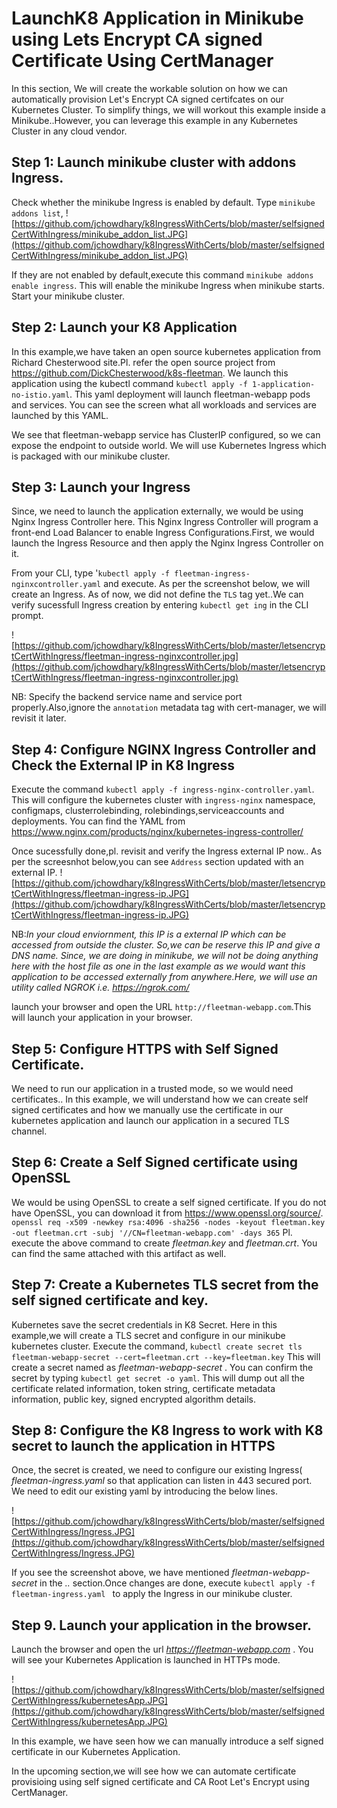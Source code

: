 # LaunchK8 Application in Minikube using Lets Encrypt CA signed Certificate Using CertManager 
In this section, We will create the workable solution on how we can automatically provision Let's Encrypt CA signed certifcates on our Kubernetes Cluster. To simplify things, we will workout this example inside a Minikube..However, you can leverage this example in any Kubernetes Cluster in any cloud vendor.

## Step 1: Launch minikube cluster with addons Ingress.
Check whether the minikube Ingress is enabled by default. Type `minikube addons list`, 
![https://github.com/jchowdhary/k8IngressWithCerts/blob/master/selfsignedCertWithIngress/minikube_addon_list.JPG](https://github.com/jchowdhary/k8IngressWithCerts/blob/master/selfsignedCertWithIngress/minikube_addon_list.JPG)

If they are not enabled by default,execute this command `minikube addons enable ingress`. This will enable the minikube Ingress when minikube starts.
Start your minikube cluster.

## Step 2: Launch your K8 Application
In this example,we have taken an open source kubernetes application from Richard Chesterwood site.Pl. refer the open source project from https://github.com/DickChesterwood/k8s-fleetman. We launch this application using the kubectl command `kubectl apply -f 1-application-no-istio.yaml`. This yaml deployment will launch fleetman-webapp pods and services.
You can see the screen what all workloads and services are launched by this YAML.

We see that fleetman-webapp service has ClusterIP configured, so we can expose the endpoint to outside world. We will use Kubernetes Ingress which is packaged with our minikube cluster.

## Step 3: Launch your Ingress
Since, we need to launch the application externally, we would be using Nginx Ingress Controller here. This Nginx Ingress Controller will program a front-end Load Balancer to enable Ingress Configurations.First, we would launch the Ingress Resource and then apply the Nginx Ingress Controller on it.

From your CLI, type '`kubectl apply -f fleetman-ingress-nginxcontroller.yaml` and execute. As per the screenshot below, we will create an Ingress. As of now, we did not define the `TLS` tag yet..We can verify sucessfull Ingress creation by entering `kubectl get ing` in the CLI prompt.

![https://github.com/jchowdhary/k8IngressWithCerts/blob/master/letsencryptCertWithIngress/fleetman-ingress-nginxcontroller.jpg](https://github.com/jchowdhary/k8IngressWithCerts/blob/master/letsencryptCertWithIngress/fleetman-ingress-nginxcontroller.jpg)

NB: Specify the backend service name and service  port properly.Also,ignore the `annotation` metadata tag with cert-manager, we will revisit it later.

## Step 4: Configure NGINX Ingress Controller and Check the External IP in K8 Ingress
Execute the command `kubectl apply -f ingress-nginx-controller.yaml`. This will configure the kubernetes cluster with `ingress-nginx` namespace, configmaps, clusterrolebinding, rolebindings,serviceaccounts and deployments. You can find the YAML from https://www.nginx.com/products/nginx/kubernetes-ingress-controller/

Once sucessfully done,pl. revisit and verify the Ingress external IP now.. As per the screesnhot below,you can see `Address` section updated with an external IP.
![https://github.com/jchowdhary/k8IngressWithCerts/blob/master/letsencryptCertWithIngress/fleetman-ingress-ip.JPG](https://github.com/jchowdhary/k8IngressWithCerts/blob/master/letsencryptCertWithIngress/fleetman-ingress-ip.JPG)

NB:<i>In your cloud enviornment, this IP is a external IP which can be accessed from outside the cluster. So,we can be reserve this IP and give a DNS name. Since, we are doing in minikube, we will not be doing anything here with the host file as one in the last example as we would want this application to be accessed externally from anywhere.Here, we will use an utility called NGROK i.e. https://ngrok.com/ </i>

launch your browser and open the URL `http://fleetman-webapp.com`.This will launch your application in your browser.

## Step 5: Configure HTTPS with Self Signed Certificate.
We need to run our application in a trusted mode, so we would need certificates.. In this example, we will understand how we can create self signed certificates and how we manually use the certificate in our kubernetes application and launch our application in a secured TLS channel.

## Step 6: Create a Self Signed certificate using OpenSSL
We would be using OpenSSL to create a self signed certificate. If you do not have OpenSSL, you can download it from https://www.openssl.org/source/.
`openssl req -x509 -newkey rsa:4096 -sha256 -nodes -keyout fleetman.key -out fleetman.crt -subj '//CN=fleetman-webapp.com' -days 365`
Pl. execute the above command to create <i>fleetman.key</i> and <i>fleetman.crt</i>. You can find the same attached with this artifact as well.

## Step 7: Create a Kubernetes TLS secret from the self signed certificate and key.
Kubernetes save the secret credentials in K8 Secret. Here in this example,we will create a TLS secret and configure in our minikube kubernetes cluster.
Execute the command, `kubectl create secret tls fleetman-webapp-secret --cert=fleetman.crt --key=fleetman.key`
This will create a secret named as <i> fleetman-webapp-secret </i>. You can confirm the secret by typing `kubectl get secret -o yaml`. This will dump out all the certificate related information, token string, certificate metadata information, public key, signed encrypted algorithm details.

## Step 8: Configure the K8 Ingress to work with K8 secret to launch the application in HTTPS
Once, the secret is created, we need to configure our existing Ingress(<i> fleetman-ingress.yaml </i> so that application can listen in 443 secured port.
We need to edit our existing yaml by introducing the below lines.

![https://github.com/jchowdhary/k8IngressWithCerts/blob/master/selfsignedCertWithIngress/Ingress.JPG](https://github.com/jchowdhary/k8IngressWithCerts/blob/master/selfsignedCertWithIngress/Ingress.JPG)

If you see the screenshot above, we have mentioned <i> fleetman-webapp-secret </i> in the <i> <tls>..</i> section.Once changes are done, execute
`kubectl apply -f fleetman-ingress.yaml ` to apply the Ingress in our minikube cluster.
  
## Step 9. Launch your application in the browser.
Launch the browser and open the url <i> https://fleetman-webapp.com </i>. You will see your Kubernetes Application is launched in HTTPs mode.

![https://github.com/jchowdhary/k8IngressWithCerts/blob/master/selfsignedCertWithIngress/kubernetesApp.JPG](https://github.com/jchowdhary/k8IngressWithCerts/blob/master/selfsignedCertWithIngress/kubernetesApp.JPG)

In this example, we have seen how we can manually introduce a self signed certificate in our Kubernetes Application.

In the upcoming section,we will see how we can automate certificate provisioing using self signed certificate and CA Root Let's Encrypt using CertManager.

